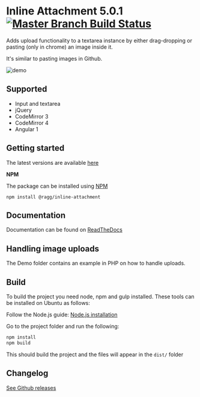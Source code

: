 # Inline Attachment 5.0.1 [![Master Branch Build Status](https://api.travis-ci.org/Rovak/InlineAttachment.png?branch=master)](http://travis-ci.org/Rovak/InlineAttachment)

Adds upload functionality to a textarea instance by either drag-dropping or pasting (only in chrome) an image inside it.

It's similar to pasting images in Github.

![demo](https://f.cloud.github.com/assets/21/678/248aac6a-40a2-11e2-9a76-fd59ded28bbe.gif)

## Supported

* Input and textarea
* jQuery
* CodeMirror 3
* CodeMirror 4
* Angular 1

## Getting started

The latest versions are available [here](https://github.com/Rovak/InlineAttachment/tree/master/dist)

**NPM**

The package can be installed using [NPM](https://www.npmjs.com)

```
npm install @ragg/inline-attachment
```

## Documentation

Documentation can be found on [ReadTheDocs](http://inlineattachment.readthedocs.org/en/latest/)

## Handling image uploads

The Demo folder contains an example in PHP on how to handle uploads.

## Build

To build the project you need node, npm and gulp installed. These tools can be installed on Ubuntu as follows:

Follow the Node.js guide: [Node.js installation](https://github.com/joyent/node/wiki/Installing-Node.js-via-package-manager)

Go to the project folder and run the following:

```sh
npm install
npm build
```

This should build the project and the files will appear in the `dist/` folder

## Changelog

[See Github releases](https://github.com/Rovak/InlineAttachment/releases)
